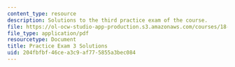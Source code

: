 ```yaml
---
content_type: resource
description: Solutions to the third practice exam of the course.
file: https://ol-ocw-studio-app-production.s3.amazonaws.com/courses/18-01-single-variable-calculus-fall-2006/204fbfbf46cea3c9af775855a3bec084_prexam3asol.pdf
file_type: application/pdf
resourcetype: Document
title: Practice Exam 3 Solutions
uid: 204fbfbf-46ce-a3c9-af77-5855a3bec084
---
```

